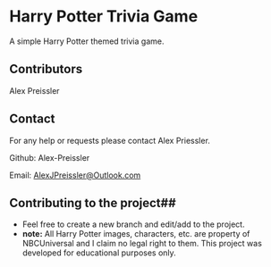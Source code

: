 # Harry Potter Trivia Game #

A simple Harry Potter themed trivia game.

## Contributors ##

Alex Preissler

## Contact ##

For any help or requests please contact Alex Priessler.

Github: Alex-Preissler

Email: AlexJPreissler@Outlook.com

## Contributing to the project##

* Feel free to create a new branch and edit/add to the project.
* **note:** All Harry Potter images, characters, etc. are property of NBCUniversal and I claim no legal right to them. This project was developed for educational purposes only. 
